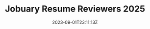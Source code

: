 ---
title: "Jobuary Resume Reviewers 2025"
date: 2023-09-01T23:11:13Z
draft: false
url: "/jobuary/resume-reviewers-2025"
layout: jobuary-resume-reviewers-2025
preview: "images/event_posters/2023-2024/jobuary.jpg"
---